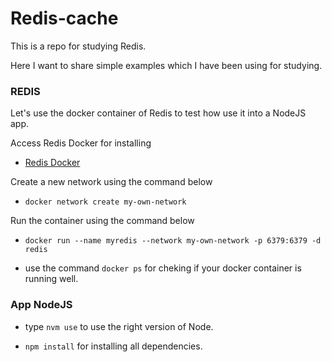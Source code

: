 # Redis-cache

This is a repo for studying Redis.

Here I want to share simple examples which I have been using for studying.

### REDIS

Let's use the docker container of Redis to test how use it into a NodeJS app.

Access Redis Docker for installing<br> 
- [Redis Docker](https://hub.docker.com/_/redis)  


Create a new network using the command below
- ```docker network create my-own-network```

Run the container using the command below
- ```docker run --name myredis --network my-own-network -p 6379:6379 -d redis```

- use the command ```docker ps``` for cheking if your docker container is running well.


### App NodeJS

- type ```nvm use``` to use the right version of Node.

- ```npm install``` for installing all dependencies.


